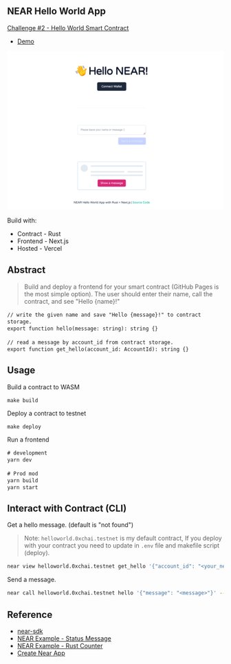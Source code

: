 NEAR Hello World App
---

[Challenge #2 - Hello World Smart Contract](https://nearspring.splashthat.com/)

- [Demo](https://near-helloworld-app.vercel.app)

![Screenshot](ss.png)

Build with:

- Contract - Rust
- Frontend - Next.js
- Hosted - Vercel

## Abstract

> Build and deploy a frontend for your smart contract (GitHub Pages is the most simple option). The user should enter their name, call the contract, and see "Hello {name}!"

```
// write the given name and save "Hello {message}!" to contract storage.
export function hello(message: string): string {}

// read a message by account_id from contract storage.
export function get_hello(account_id: AccountId): string {}
```

## Usage

Build a contract to WASM

```
make build
```

Deploy a contract to testnet

```
make deploy
```

Run a frontend

```
# development
yarn dev

# Prod mod
yarn build
yarn start
```

## Interact with Contract (CLI)

Get a hello message. (default is "not found")

> Note: `helloworld.0xchai.testnet` is my default contract, If you deploy with your contract you need to update in `.env` file and makefile script (deploy).

```bash
near view helloworld.0xchai.testnet get_hello '{"account_id": "<your_near_id>"}'
```

Send a message.

```bash
near call helloworld.0xchai.testnet hello '{"message": "<message>"}' --account_id=<your_near_id>
```

## Reference

- [near-sdk](https://www.near-sdk.io/)
- [NEAR Example - Status Message](https://github.com/near-examples/rust-status-message)
- [NEAR Example - Rust Counter](https://github.com/near-examples/rust-counter)
- [Create Near App](https://github.com/near/create-near-app)
